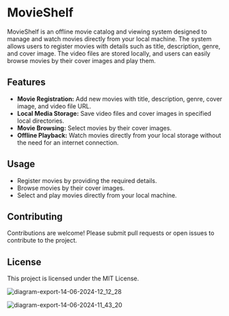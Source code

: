 # MovieShelf

MovieShelf is an offline movie catalog and viewing system designed to manage and watch movies directly from your local machine. The system allows users to register movies with details such as title, description, genre, and cover image. The video files are stored locally, and users can easily browse movies by their cover images and play them.

## Features

- **Movie Registration:** Add new movies with title, description, genre, cover image, and video file URL.
- **Local Media Storage:** Save video files and cover images in specified local directories.
- **Movie Browsing:** Select movies by their cover images.
- **Offline Playback:** Watch movies directly from your local storage without the need for an internet connection.

## Usage

- Register movies by providing the required details.
- Browse movies by their cover images.
- Select and play movies directly from your local machine.

## Contributing
Contributions are welcome! Please submit pull requests or open issues to contribute to the project.

## License
This project is licensed under the MIT License.


![diagram-export-14-06-2024-12_12_28](https://github.com/Edimar-Dias-dos-Santos/MovieShelf/assets/97312864/3535a14d-c1e3-496f-bf71-3fd9e74459c9)


![diagram-export-14-06-2024-11_43_20](https://github.com/Edimar-Dias-dos-Santos/MovieShelf/assets/97312864/6ecb1dd6-f8fe-4230-ba02-444b9ca500ef)
